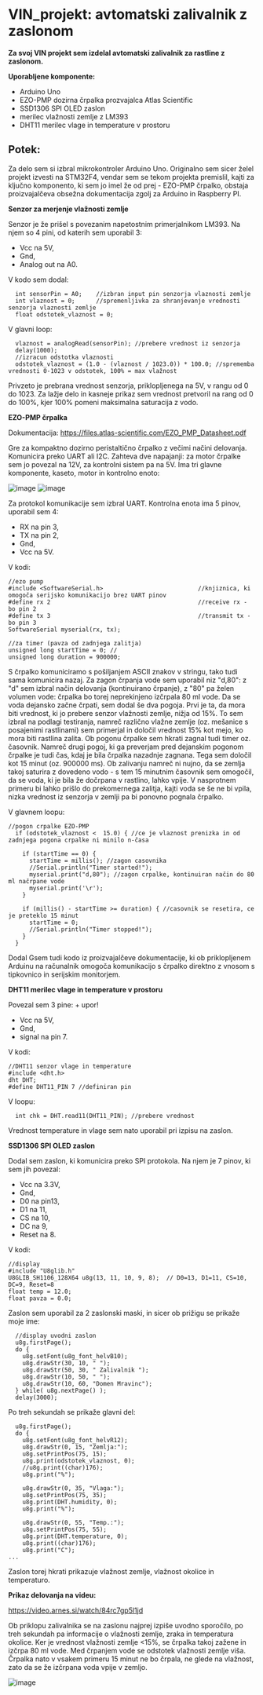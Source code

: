 # VIN_projekt: avtomatski zalivalnik z zaslonom

**Za svoj VIN projekt sem izdelal avtomatski zalivalnik za rastline z zaslonom.**

**Uporabljene komponente:**
  - Arduino Uno
  - EZO-PMP dozirna črpalka prozvajalca Atlas Scientific
  - SSD1306 SPI OLED zaslon
  - merilec vlažnosti zemlje z LM393
  - DHT11 merilec vlage in temperature v prostoru

## Potek:
Za delo sem si izbral mikrokontroler Arduino Uno. Originalno sem sicer želel projekt izvesti na STM32F4, vendar sem se tekom projekta premislil, kajti za ključno komponento, ki sem jo imel že od prej - EZO-PMP črpalko, obstaja proizvajalčeva obsežna dokumentacija zgolj za Arduino in Raspberry PI.

**Senzor za merjenje vlažnosti zemlje**

Senzor je že prišel s povezanim napetostnim primerjalnikom LM393. Na njem so 4 pini, od katerih sem uporabil 3:
- Vcc na 5V,
- Gnd,
- Analog out na A0.

V kodo sem dodal:

```
  int sensorPin = A0;    //izbran input pin senzorja vlaznosti zemlje
  int vlaznost = 0;      //spremenljivka za shranjevanje vrednosti senzorja vlaznosti zemlje
  float odstotek_vlaznost = 0;
```
V glavni loop:
```
  vlaznost = analogRead(sensorPin); //prebere vrednost iz senzorja
  delay(1000);          
  //izracun odstotka vlaznosti
  odstotek_vlaznost = (1.0 - (vlaznost / 1023.0)) * 100.0; //sprememba vrednosti 0-1023 v odstotek, 100% = max vlažnost
```
Privzeto je prebrana vrednost senzorja, priklopljenega na 5V, v rangu od 0 do 1023. Za lažje delo in kasneje prikaz sem vrednost pretvoril na rang od 0 do 100%, kjer 100% pomeni maksimalna saturacija z vodo.

**EZO-PMP črpalka**

Dokumentacija: https://files.atlas-scientific.com/EZO_PMP_Datasheet.pdf

Gre za kompaktno dozirno peristaltično črpalko z večimi načini delovanja. Komunicira preko UART ali I2C. Zahteva dve napajanji: za motor črpalke sem jo povezal na 12V, za kontrolni sistem pa na 5V. Ima tri glavne komponente, kaseto, motor in kontrolno enoto:

![image](https://github.com/domenFRI/VIN_projekt/assets/76186864/27afdc24-373d-49b0-a403-5da2ef91115b) ![image](https://github.com/domenFRI/VIN_projekt/assets/76186864/5a3590a2-3067-4eb9-9b30-f4faef66b377)


Za protokol komunikacije sem izbral UART. Kontrolna enota ima 5 pinov, uporabil sem 4:
- RX na pin 3, 
- TX na pin 2,
- Gnd,
- Vcc na 5V.

V kodi:
```
//ezo pump
#include <SoftwareSerial.h>                           //knjiznica, ki omogoča serijsko komunikacijo brez UART pinov
#define rx 2                                          //receive rx - bo pin 2
#define tx 3                                          //transmit tx - bo pin 3
SoftwareSerial myserial(rx, tx);

//za timer (pavza od zadnjega zalitja)
unsigned long startTime = 0; // 
unsigned long duration = 900000;
```

S črpalko komuniciramo s pošiljanjem ASCII znakov v stringu, tako tudi sama komunicira nazaj. Za zagon črpanja vode sem uporabil niz "d,80": z "d" sem izbral način delovanja (kontinuirano črpanje), z "80" pa želen volumen vode: črpalka bo torej neprekinjeno izčrpala 80 ml vode. Da se voda dejansko začne črpati, sem dodal še dva pogoja. Prvi je ta, da mora biti vrednost, ki jo prebere senzor vlažnosti zemlje, nižja od 15%. To sem izbral na podlagi testiranja, namreč različno vlažne zemlje (oz. mešanice s posajenimi rastlinami) sem primerjal in določil vrednost 15% kot mejo, ko mora biti rastlina zalita. Ob pogonu črpalke sem hkrati zagnal tudi timer oz. časovnik. Namreč drugi pogoj, ki ga preverjam pred dejanskim pogonom črpalke je tudi čas, kdaj je bila črpalka nazadnje zagnana. Tega sem določil kot 15 minut (oz. 900000 ms). Ob zalivanju namreč ni nujno, da se zemlja takoj saturira z dovedeno vodo - s tem 15 minutnim časovnik sem omogočil, da se voda, ki je bila že dočrpana v rastlino, lahko vpije. V nasprotnem primeru bi lahko prišlo do prekomernega zalitja, kajti voda se še ne bi vpila, nizka vrednost iz senzorja v zemlji pa bi ponovno pognala črpalko.

V glavnem loopu:

```
//pogon crpalke EZO-PMP
  if (odstotek_vlaznost <  15.0) { //ce je vlaznost prenizka in od zadnjega pogona crpalke ni minilo n-časa

    if (startTime == 0) {
      startTime = millis(); //zagon casovnika
      //Serial.println("Timer started!");
      myserial.print("d,80"); //zagon crpalke, kontinuiran način do 80 ml načrpane vode
      myserial.print('\r');
    }

    if (millis() - startTime >= duration) { //casovnik se resetira, ce je preteklo 15 minut
      startTime = 0;
      //Serial.println("Timer stopped!");
    }
  }
```
Dodal Gsem tudi kodo iz proizvajalčeve dokumentacije, ki ob priklopljenem Arduinu na računalnik omogoča komunikacijo s črpalko direktno z vnosom s tipkovnico in serijskim monitorjem.

**DHT11 merilec vlage in temperature v prostoru**

Povezal sem 3 pine: + upor!
- Vcc na 5V,
- Gnd,
- signal na pin 7.

V kodi:
```
//DHT11 senzor vlage in temperature
#include <dht.h>
dht DHT;
#define DHT11_PIN 7 //definiran pin
```
V loopu:
```
  int chk = DHT.read11(DHT11_PIN); //prebere vrednost
```
Vrednost temperature in vlage sem nato uporabil pri izpisu na zaslon.

**SSD1306 SPI OLED zaslon**

Dodal sem zaslon, ki komunicira preko SPI protokola. Na njem je 7 pinov, ki sem jih povezal:
- Vcc na 3.3V,
- Gnd,
- D0 na pin13,
- D1 na 11,
- CS na 10,
- DC na 9,
- Reset na 8.

V kodi:
```
//display
#include "U8glib.h"
U8GLIB_SH1106_128X64 u8g(13, 11, 10, 9, 8);  // D0=13, D1=11, CS=10, DC=9, Reset=8
float temp = 12.0;
float pavza = 0.0;
```
Zaslon sem uporabil za 2 zaslonski maski, in sicer ob prižigu se prikaže moje ime:

```
  //display uvodni zaslon
  u8g.firstPage();  
  do {
    u8g.setFont(u8g_font_helvB10);  
    u8g.drawStr(30, 10, " "); 
    u8g.drawStr(50, 30, " Zalivalnik ");
    u8g.drawStr(10, 50, " ");
    u8g.drawStr(10, 60, "Domen Mravinc");
  } while( u8g.nextPage() );
  delay(3000);
```

Po treh sekundah se prikaže glavni del:

```
  u8g.firstPage();  
  do {
    u8g.setFont(u8g_font_helvR12);  
    u8g.drawStr(0, 15, "Zemlja:");  
    u8g.setPrintPos(75, 15);
    u8g.print(odstotek_vlaznost, 0);
    //u8g.print((char)176);
    u8g.print("%");
    
    u8g.drawStr(0, 35, "Vlaga:");
    u8g.setPrintPos(75, 35);
    u8g.print(DHT.humidity, 0);
    u8g.print("%");

    u8g.drawStr(0, 55, "Temp.:");
    u8g.setPrintPos(75, 55);
    u8g.print(DHT.temperature, 0);
    u8g.print((char)176);
    u8g.print("C");
...
```
Zaslon torej hkrati prikazuje vlažnost zemlje, vlažnost okolice in temperaturo.

**Prikaz delovanja na videu:**

https://video.arnes.si/watch/84rc7gp5l1jd

Ob priklopu zalivalnika se na zaslonu najprej izpiše uvodno sporočilo, po treh sekundah pa informacije o vlažnosti zemlje, zraka in temperatura okolice. Ker je vrednost vlažnosti zemlje <15%, se črpalka takoj zažene in izčrpa 80 ml vode. Med črpanjem vode se odstotek vlažnosti zemlje viša. Črpalka nato v vsakem primeru 15 minut ne bo črpala, ne glede na vlažnost, zato da se že izčrpana voda vpije v zemljo. 

![image](https://github.com/domenFRI/VIN_projekt/assets/76186864/94a8d180-b1cd-474e-aa6d-0c4ac2f7eec3)



